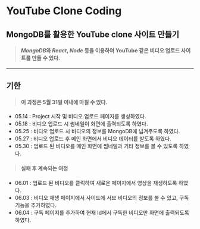 # YouTube Clone Coding

##  **MongoDB**를 활용한 YouTube clone 사이트 만들기

> #### ***MongoDB***와 ***React***, ***Node*** 등을 이용하여 YouTube 같은 비디오 업로드 사이트를 만들 수 있다.   

---

## **기한**
>#### 이 과정은 **5월 31일** 이내에 마칠 수 있다.
* 05.14 : Project 시작 및 비디오 업로드 페이지를 생성하였다.
* 05.18 : 비디오 업로드 시 썸네일이 화면에 출력되도록 하였다.
* 05.25 : 비디오 업로드 시 비디오의 정보를 MongoDB에 넘겨주도록 하였다.
* 05.27 : 비디오 업로드 후 메인 화면에서 비디오 데이터를 받도록 하였다.
* 05.30 : 업로드 된 비디오를 메인 화면에 썸네일과 기타 정보를 볼 수 있도록 하였다.

>#### 실패 후 계속되는 여정
* 06.01 : 업로드 된 비디오를 클릭하여 새로운 페이지에서 영상을 재생하도록 하였다.
* 06.03 : 비디오 재생 페이지에서 사이드에 서브 비디오의 정보를 볼 수 있고, 구독 기능을 추가하였다.
* 06.04 : 구독 페이지를 추가하여 현재 Id에서 구독한 비디오만 화면에 출력되도록 하였다.